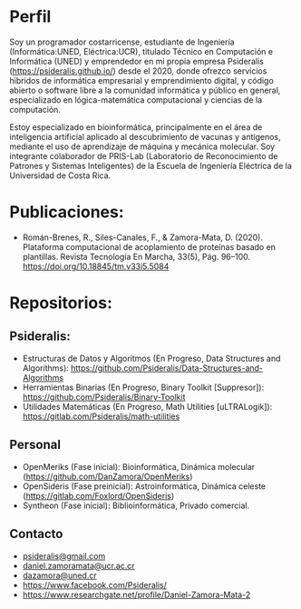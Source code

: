 # Perfil
Soy un programador costarricense, estudiante de Ingeniería (Informática:UNED, Eléctrica:UCR), titulado Técnico en Computación e Informática (UNED) y emprendedor en mi propia empresa Psideralis (https://psideralis.github.io/) desde el 2020, donde ofrezco servicios hibridos de informática empresarial y emprendimiento digital, y código abierto o software libre a la comunidad informática y público en general, especializado en lógica-matemática computacional y ciencias de la computación.

Estoy especializado en bioinformática, principalmente en el área de inteligencia artificial aplicado al descubrimiento de vacunas y antigenos, mediante el uso de aprendizaje de máquina y mecánica molecular. Soy integrante colaborador de PRIS-Lab (Laboratorio de Reconocimiento de Patrones y Sistemas Inteligentes) de la Escuela de Ingeniería Eléctrica de la Universidad de Costa Rica.

# Publicaciones:
- Román-Brenes, R., Siles-Canales, F., & Zamora-Mata, D. (2020). Plataforma computacional de acoplamiento de proteínas basado en plantillas. Revista Tecnología En Marcha, 33(5), Pág. 96–100. https://doi.org/10.18845/tm.v33i5.5084

# Repositorios:
## Psideralis:
- Estructuras de Datos y Algoritmos (En Progreso, Data Structures and Algorithms): https://github.com/Psideralis/Data-Structures-and-Algorithms
- Herramientas Binarias (En Progreso, Binary Toolkit [Suppresor]): https://github.com/Psideralis/Binary-Toolkit
- Utilidades Matemáticas (En Progreso, Math Utilities [uLTRALogik]): https://gitlab.com/Psideralis/math-utilities
## Personal
- OpenMeriks (Fase inicial): Bioinformática, Dinámica molecular (https://github.com/DanZamora/OpenMeriks)
- OpenSideris (Fase preinicial): Astroinformática, Dinámica celeste (https://gitlab.com/Foxlord/OpenSideris)
- Syntheon (Fase inicial): Biblioinformática, Privado comercial.

## Contacto
- psideralis@gmail.com
- daniel.zamoramata@ucr.ac.cr
- dazamora@uned.cr
- https://www.facebook.com/Psideralis/
- https://www.researchgate.net/profile/Daniel-Zamora-Mata-2
